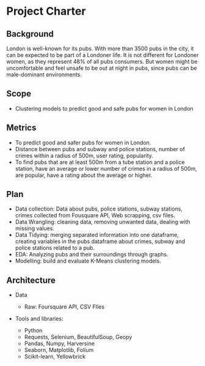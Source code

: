 # Project Charter

## Background

London is well-known for its pubs. With more than 3500 pubs in the city, it can be expected to be part of a Londoner life. It is not different for Londoner women, as they represent 48% of all pubs consumers. But women might be uncomfortable and feel unsafe to be out at night in pubs, since pubs can be male-dominant environments.

## Scope

* Clustering models to predict good and safe pubs for women in London

## Metrics

* To predict good and safer pubs for women in London.
* Distance between pubs and subway and police stations, number of crimes within a radius of 500m, user rating, popularity. 
* To find pubs that are at least 500m from a tube station and a police station, have an average or lower number of crimes in a radius of 500m, are popular, have a rating about the average or higher.

## Plan

* Data collection: Data about pubs, police stations, subway stations, crimes collected from Fousquare API, Web scrapping, csv files.
* Data Wrangling: cleaning data, removing unwanted data, dealing with missing values.
* Data Tidying: merging separated information into one dataframe, creating variables in the pubs dataframe about crimes, subway and police stations related to a pub.
* EDA: Analyzing pubs and their surroundings through graphs.
* Modelling: build and evaluate K-Means clustering models.

## Architecture

* Data
  * Raw: Foursquare API, CSV FIles
 
* Tools and libraries:
  * Python
  * Requests, Selenium, BeautifulSoup, Geopy
  * Pandas, Numpy, Harversine
  * Seaborn, Matplotlib, Folium
  * Scikit-learn, Yellowbrick
